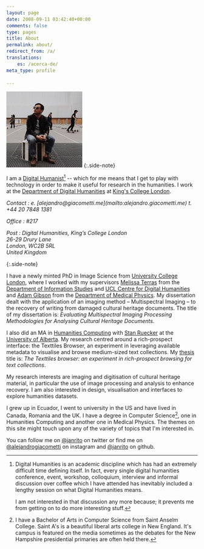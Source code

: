 ```yaml
---
layout: page
date: 2008-09-11 03:42:40+00:00
comments: false
type: pages
title: About
permalink: about/
redirect_from: /a/
translations:
    es: /acerca-de/
meta_type: profile

---
```


![portrait][portrait] 
{:.side-note}

I am a [Digital Humanist][dh][^dh] -- which for me means that I get to play with technology in order to make it useful for research in the humanities. I work at the [Department of Digital Humanities][kcldh] at [King's College London][kcl].

<address markdown="1">
Contact
: e. [alejandro@giacometti.me](mailto:alejandro.giacometti.me)  
  t. +44 20 7848 1381  

Office
: \#217  

Post
: Digital Humanities, King’s College London  
26-29 Drury Lane  
London, WC2B 5RL  
United Kingdom  
</address>{:.side-note}

I have a newly minted PhD in Image Science from [University College London][ucl], where I worked with my supervisors [Melissa Terras][] from the [Department of Information Studies][dis] and [UCL Centre for Digital Humanities][ucldh] and [Adam Gibson][] from the [Department of Medical Physics][medphys]. My dissertation dealt with the application of an imaging method – Multispectral Imaging – to the recovery of writing from damaged cultural heritage documents. The title of my dissertation is: *Evaluating Multispectral Imaging Processing Methodologies for Analysing Cultural Heritage Documents*. 

I also did an MA in [Humanities Computing][huco] with [Stan Ruecker][] at the [University of Alberta][uofa].  My research centred around a rich-prospect interface: the Texttiles Browser, an experiment in leveraging available metadata to visualise and browse medium-sized text collections. My [thesis][mathesis] title is: *The Texttiles browser: an experiment in rich-prospect browsing for text collections*. 

My research interests are imaging and digitisation of cultural heritage material, in particular the use of image processing and analysis to enhance recovery. I am also interested in design, visualisation and interfaces to explore humanities datasets. 

I grew up in Ecuador, I went to university in the US and have lived in Canada, Romania and the UK. I have a degree in Computer Science[^saintas], one in Humanities Computing and another one in Medical Physics. The themes on this site might touch upon any of the variety of topics that I'm interested in.

You can follow me on [@janrito][twitter] on twitter or find me on [@alejandrogiacometti][instagram] on instagram and [@janrito][github] on github. 



[portrait]: /images/portrait.jpeg

[^dh]:  
    Digital Humanities is an academic discipline which has had an extremely difficult time defining itself. In fact, every single digital humanities conference, event, workshop, colloquium, interview and informal discussion over coffee which I have attended has inevitably included a lengthy session on what Digital Humanities means. 

    I am not interested in that discussion any more because; it prevents me from getting on to do more interesting stuff.

[^saintas]: 
    I have a Bachelor of Arts in Computer Science from Saint Anselm College. Saint A's is a beautiful liberal arts college in New England. It's campus is featured on the media sometimes as the debates for the New Hampshire presidential primaries are often held there.


[dh]: http://en.wikipedia.org/wiki/Digital_humanities "Digital Humanities"
[kcl]: http://www.kcl.ac.uk "King's College London"
[kcldh]: http://www.kcl.ac.uk/artshums/depts/ddh/index.aspx "Department of Digital Humanities at King's College London"
[ucl]: http://www.ucl.ac.uk "University College London"
[Melissa Terras]: http://www.ucl.ac.uk/infostudies/melissa-terras/ "Melissa Terras"
[dis]: http://www.infostudies.ucl.ac.uk/ "Department of Information Studies at University College London"
[Adam Gibson]: http://www.ucl.ac.uk/medphys/staff/people/agibson/www/index "Adam Gibson"
[medphys]: http://www.ucl.ac.uk/medphys/ "Department of Medical Physics"
[ucldh]: http://www.ucl.ac.uk/dh/ "UCL Centre for Digital Humanities"
[huco]: http://huco.ualberta.ca/ "Humanities Computing at University of Alberta"
[Stan Ruecker]: http://www.ualberta.ca/~sruecker/ "Stan Ruecker"
[uofa]: http://www.ualberta.ca "University of Alberta"
[mathesis]: http://repository.library.ualberta.ca/dspace/handle/10048/437

[twitter]: http://twitter.com/janrito "@janrito at Twitter"
[github]: http://github.com/janrito "@janrito at Github"
[instagram]: http://instagram.com/alejandrogiacometti "@alejandrogiacometti at instagram"
